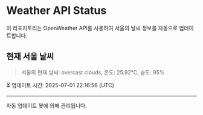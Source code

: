 
# Weather API Status

이 리포지토리는 OpenWeather API를 사용하여 서울의 날씨 정보를 자동으로 업데이트합니다.

## 현재 서울 날씨
> 서울의 현재 날씨: overcast clouds, 온도: 25.92°C, 습도: 95%

⏳ 업데이트 시간: 2025-07-01 22:16:56 (UTC)

---
자동 업데이트 봇에 의해 관리됩니다.
